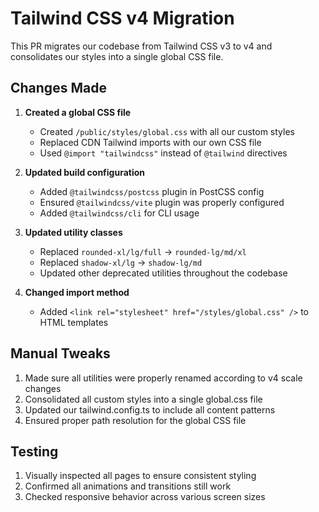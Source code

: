 # Tailwind CSS v4 Migration

This PR migrates our codebase from Tailwind CSS v3 to v4 and consolidates our styles into a single global CSS file.

## Changes Made

1. **Created a global CSS file**

   - Created `/public/styles/global.css` with all our custom styles
   - Replaced CDN Tailwind imports with our own CSS file
   - Used `@import "tailwindcss"` instead of `@tailwind` directives

2. **Updated build configuration**

   - Added `@tailwindcss/postcss` plugin in PostCSS config
   - Ensured `@tailwindcss/vite` plugin was properly configured
   - Added `@tailwindcss/cli` for CLI usage

3. **Updated utility classes**

   - Replaced `rounded-xl/lg/full` → `rounded-lg/md/xl`
   - Replaced `shadow-xl/lg` → `shadow-lg/md`
   - Updated other deprecated utilities throughout the codebase

4. **Changed import method**
   - Added `<link rel="stylesheet" href="/styles/global.css" />` to HTML templates

## Manual Tweaks

1. Made sure all utilities were properly renamed according to v4 scale changes
2. Consolidated all custom styles into a single global.css file
3. Updated our tailwind.config.ts to include all content patterns
4. Ensured proper path resolution for the global CSS file

## Testing

1. Visually inspected all pages to ensure consistent styling
2. Confirmed all animations and transitions still work
3. Checked responsive behavior across various screen sizes
